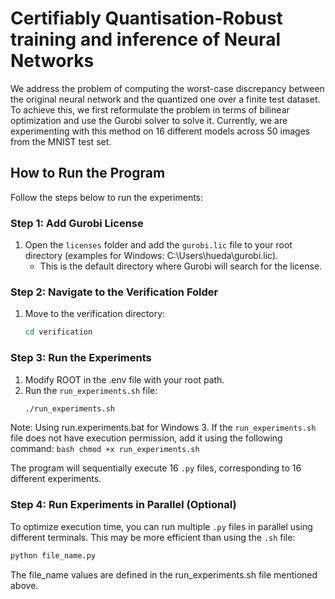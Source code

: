 # Certifiably Quantisation-Robust training and inference of Neural Networks
We address the problem of computing the worst-case discrepancy between the original neural network and the quantized one over a finite test dataset. To achieve this, we first reformulate the problem in terms of bilinear optimization and use the Gurobi solver to solve it. Currently, we are experimenting with this method on 16 different models across 50 images from the MNIST test set.

## How to Run the Program

Follow the steps below to run the experiments:

### Step 1: Add Gurobi License
1. Open the `licenses` folder and add the `gurobi.lic` file to your root directory (examples for Windows: C:\Users\hueda\gurobi.lic).
   - This is the default directory where Gurobi will search for the license.

### Step 2: Navigate to the Verification Folder
1. Move to the verification directory:
    ```bash
    cd verification
    ```

### Step 3: Run the Experiments
1. Modify ROOT in the .env file with your root path. 
2. Run the `run_experiments.sh` file:
    ```bash
    ./run_experiments.sh
    ```
Note: Using run.experiments.bat for Windows
3. If the `run_experiments.sh` file does not have execution permission, add it using the following command:
    ```bash
    chmod +x run_experiments.sh
    ```

The program will sequentially execute 16 `.py` files, corresponding to 16 different experiments.

### Step 4: Run Experiments in Parallel (Optional)
To optimize execution time, you can run multiple `.py` files in parallel using different terminals. This may be more efficient than using the `.sh` file:
   ```bash
   python file_name.py
   ```
The file_name values are defined in the run_experiments.sh file mentioned above.